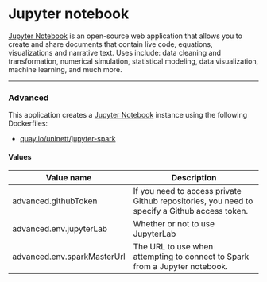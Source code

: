 # Jupyter notebook

[Jupyter Notebook](http://jupyter.org/) is an open-source web application that allows you to create and share documents that contain live code, equations, visualizations and narrative text. Uses include: data cleaning and transformation, numerical simulation, statistical modeling, data visualization, machine learning, and much more.


------

### Advanced
This application creates a [Jupyter Notebook](https://github.com/Uninett/helm-charts/tree/master/jupyter) instance using the following Dockerfiles:
  - [quay.io/uninett/jupyter-spark](https://github.com/Uninett/helm-charts-dockerfiles/tree/0f20926/jupyter-spark/Dockerfile)

#### Values
| Value name    | Description |
| ------------- | ----------------------------------------------------------------------------------------------------------- |
| advanced.githubToken        | If you need to access private Github repositories, you need to specify a Github access token. |
| advanced.env.jupyterLab     | Whether or not to use JupyterLab                                                              |
| advanced.env.sparkMasterUrl | The URL to use when attempting to connect to Spark from a Jupyter notebook.                   |
